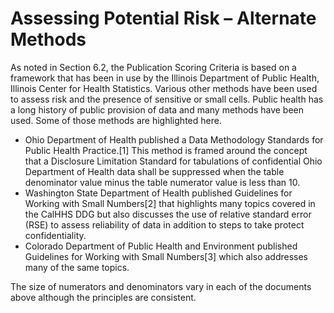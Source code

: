 # Assessing Potential Risk – Alternate Methods

As noted in Section 6.2, the Publication Scoring Criteria is based on a framework that has been in use by the Illinois Department of Public Health, Illinois Center for Health Statistics. Various other methods have been used to assess risk and the presence of sensitive or small cells. Public health has a long history of public provision of data and many methods have been used. Some of those methods are highlighted here.

* Ohio Department of Health published a Data Methodology Standards for Public Health Practice.\[1] This method is framed around the concept that a Disclosure Limitation Standard for tabulations of confidential Ohio Department of Health data shall be suppressed when the table denominator value minus the table numerator value is less than 10.
* Washington State Department of Health published Guidelines for Working with Small Numbers\[2] that highlights many topics covered in the CalHHS DDG but also discusses the use of relative standard error (RSE) to assess reliability of data in addition to steps to take protect confidentiality.&#x20;
* Colorado Department of Public Health and Environment published Guidelines for Working with Small Numbers\[3] which also addresses many of the same topics.&#x20;

The size of numerators and denominators vary in each of the documents above although the principles are consistent.
